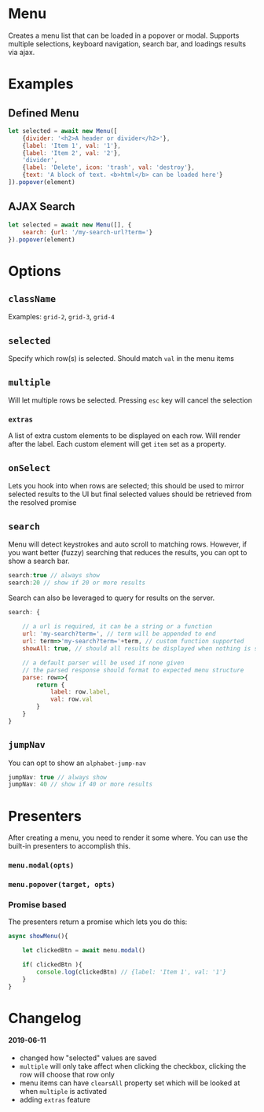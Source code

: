 Menu
==========

Creates a menu list that can be loaded in a popover or modal. Supports multiple 
selections, keyboard navigation, search bar, and loadings results via ajax.

# Examples

## Defined Menu
```javascript
let selected = await new Menu([
    {divider: '<h2>A header or divider</h2>'},
    {label: 'Item 1', val: '1'},
    {label: 'Item 2', val: '2'},
    'divider',
    {label: 'Delete', icon: 'trash', val: 'destroy'},
    {text: 'A block of text. <b>html</b> can be loaded here'}
]).popover(element)
```

## AJAX Search

```javascript
let selected = await new Menu([], {
    search: {url: '/my-search-url?term='}
}).popover(element)
```

# Options

## `className`
Examples: `grid-2`, `grid-3`, `grid-4`

## `selected`
Specify which row(s) is selected. Should match `val` in the menu items

## `multiple`
Will let multiple rows be selected. Pressing `esc` key will cancel the selection

### `extras`
A list of extra custom elements to be displayed on each row. Will render after the label.
Each custom element will get `item` set as a property.

## `onSelect`
Lets you hook into when rows are selected; this should be used to mirror selected
results to the UI but final selected values should be retrieved from the 
resolved promise

## `search`
Menu will detect keystrokes and auto scroll to matching rows. However, if you want better (fuzzy)
searching that reduces the results, you can opt to show a search bar.

```javascript
search:true // always show
search:20 // show if 20 or more results
```

Search can also be leveraged to query for results on the server.

```javascript
search: {
    
    // a url is required, it can be a string or a function
    url: 'my-search?term=', // term will be appended to end
    url: term=>'my-search?term='+term, // custom function supported
    showAll: true, // should all results be displayed when nothing is searched

    // a default parser will be used if none given
    // the parsed response should format to expected menu structure
    parse: row=>{
        return {
            label: row.label,
            val: row.val
        }
    }
}
```

## `jumpNav`

You can opt to show an `alphabet-jump-nav`

```javascript
jumpNav: true // always show
jumpNav: 40 // show if 40 or more results
```

# Presenters

After creating a menu, you need to render it some where.
You can use the built-in presenters to accomplish this.

### `menu.modal(opts)`

### `menu.popover(target, opts)`

### Promise based

The presenters return a promise which lets you do this:

```js
async showMenu(){

    let clickedBtn = await menu.modal()

    if( clickedBtn ){
        console.log(clickedBtn) // {label: 'Item 1', val: '1'}
    }
}
```

# Changelog
#### 2019-06-11
- changed how "selected" values are saved
- `multiple` will only take affect when clicking the checkbox, clicking the row will choose that row only
- menu items can have `clearsAll` property set which will be looked at when `multiple` is activated
- adding `extras` feature